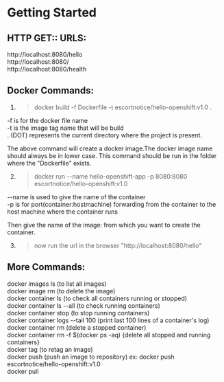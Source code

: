 # Getting Started

HTTP GET:: URLS:
----------------
http://localhost:8080/hello  
http://localhost:8080/  
http://localhost:8080/health  

Docker Commands:
----------------
1) > docker build -f Dockerfile -t escortnotice/hello-openshift:v1.0 .

-f is for the docker file name  
-t is the image tag name that will be build  
. (DOT) represents the current directory where the project is present.  

The above command will create a docker image.The docker image name should always 
be in lower case. This command should be run in the folder where the "Dockerfile" exists.

2) > docker run --name hello-openshift-app -p 8080:8080 escortnotice/hello-openshift:v1.0

--name is used to give the name of the container  
-p is for port(container:hostmachine) forwarding from the container to the host machine where the container runs   

Then give the name of the image:<version of the image> from which you want to create the 
container.

3) > now run the url in the browser "http://localhost:8080/hello"

More Commands: 
--------------
docker images ls (to list all images)  
docker image rm <image-name>  (to delete the image)  
docker container ls  (to check all containers running or stopped)  
docker container ls --all (to check running containers)  
docker container stop <container-name>  (to stop running containers)  
docker container logs --tail 100 <container-name> (print last 100 lines of a container's log)  
docker container rm <container-name> (delete a stopped container)  
docker container rm -f $(docker ps -aq)    {delete all stopped and running containers}  
docker tag <old-image-name> <new-image-name>  (to retag an image)  
docker push <image-name> (push an image to repository) ex: docker push escortnotice/hello-openshift:v1.0  
docker pull <image-name>  